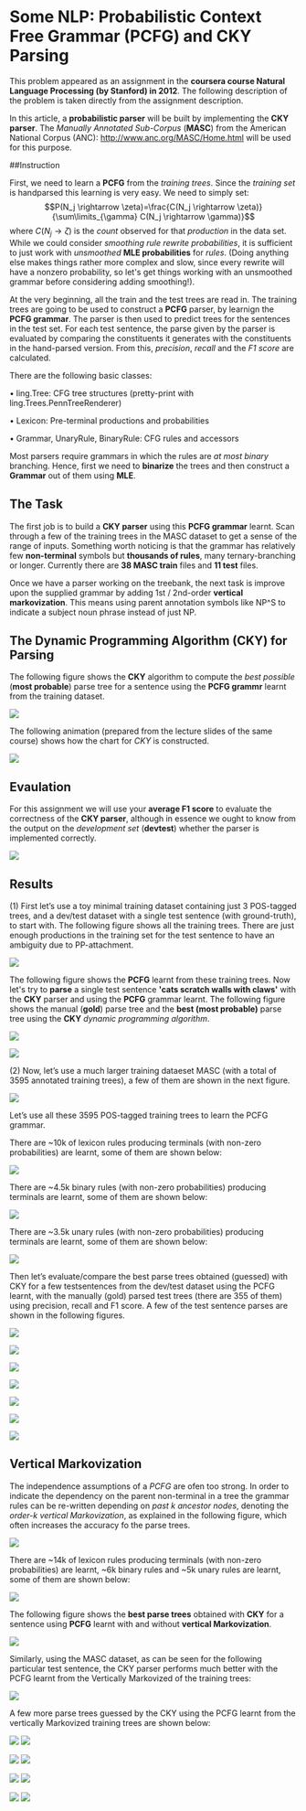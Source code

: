 
# Some NLP: Probabilistic Context Free Grammar (PCFG) and CKY Parsing

This problem appeared as an assignment in the **coursera course Natural Language Processing (by Stanford) in 2012**. The following description of the problem is taken directly from the assignment description.

In this article, a **probabilistic parser** will be built by implementing the **CKY parser**. The *Manually Annotated Sub-Corpus* (**MASC**) from the American National Corpus (ANC): http://www.anc.org/MASC/Home.html will be used for this purpose.


##Instruction

First, we need to learn a **PCFG** from the *training trees*. Since the *training set* is handparsed this learning is very easy. We need to simply set: $$P(N_j \rightarrow \zeta)=\frac{C(N_j \rightarrow \zeta)}{\sum\limits_{\gamma} C(N_j \rightarrow \gamma)}$$ where $C(N_j \rightarrow \zeta)$ is the *count* observed for that *production* in the data set. While we could consider *smoothing rule rewrite probabilities*, it is sufficient to just work with *unsmoothed* **MLE probabilities** for *rules*. (Doing anything else makes things rather more complex and slow, since every rewrite will have a nonzero probability, so let's get things working with an unsmoothed grammar before considering adding smoothing!).

At the very beginning, all the train and the test trees are read in. The training trees are going to be used to construct a
**PCFG** parser, by learnign the **PCFG grammar**. The parser is then used to predict trees for the sentences in the test set. For each test sentence, the parse given by the parser is evaluated by comparing the constituents it generates with the constituents in the hand-parsed version. From this, *precision*, *recall* and the *F1 score* are calculated.

There are the following basic classes:

• ling.Tree: CFG tree structures (pretty-print with ling.Trees.PennTreeRenderer)

• Lexicon: Pre-terminal productions and probabilities

• Grammar, UnaryRule, BinaryRule: CFG rules and accessors

Most parsers require grammars in which the rules are *at most binary* branching. Hence, first we need to **binarize** the trees and then construct a **Grammar** out of them using **MLE**.

## The Task

The first job is to build a **CKY parser** using this **PCFG grammar** learnt. Scan through a few of the training trees in the MASC dataset to get a sense of the range of inputs. Something worth noticing is that the grammar has relatively few **non-terminal** symbols but **thousands of rules**, many ternary-branching or longer. Currently there are **38 MASC train** files and **11 test** files. 

Once we have a parser working on the treebank, the next task is improve upon the supplied grammar
by adding 1st / 2nd-order **vertical markovization**. This means using parent annotation symbols like NP^S to
indicate a subject noun phrase instead of just NP. 

## The Dynamic Programming Algorithm (CKY) for Parsing

The following figure shows the **CKY** algorithm to compute the *best possible* (**most probable**) parse tree for a sentence using the **PCFG grammr** learnt from the training dataset. 

![](https://sandipanweb.files.wordpress.com/2017/06/im0.png)

The following animation (prepared from the lecture slides of the same course) shows how the chart for *CKY* is constructed.

![](https://sandipanweb.files.wordpress.com/2017/06/im1.gif)

## Evaulation

For this assignment we will use your **average F1 score** to evaluate the correctness of the **CKY parser**, although in essence we ought to know from the output on the *development set* (**devtest**) whether the parser is implemented correctly.

![](https://sandipanweb.files.wordpress.com/2017/06/im3.png)


## Results

(1) First let’s use a toy minimal training dataset containing just 3 POS-tagged trees, and a dev/test dataset with a single test sentence (with ground-truth), to start with. The following figure shows all the training trees.  There are just enough productions in the training set for the test sentence to have an ambiguity due to PP-attachment.

![](https://sandipanweb.files.wordpress.com/2017/06/train11.png)


The following figure shows the **PCFG** learnt from these training trees. Now let's try to **parse** a single test sentence **'cats scratch walls with claws'** with the **CKY** parser and using the **PCFG** grammar learnt. The following figure shows the manual (**gold**) parse tree and the **best (most probable)** parse tree using the **CKY** *dynamic programming algorithm*. 

![](https://sandipanweb.files.wordpress.com/2017/06/train22.png)

![](https://sandipanweb.files.wordpress.com/2017/06/train3.png)

(2) Now, let’s use a much larger training dataeset MASC  (with a total of 3595
annotated training trees), a few of them are shown in the next figure.

![](https://sandipanweb.files.wordpress.com/2017/06/train4.png)

Let’s use all these 3595  POS-tagged training trees to learn the PCFG grammar.

There are ~10k of  lexicon rules producing terminals (with non-zero probabilities) are learnt, some of them are shown below:

![](https://sandipanweb.files.wordpress.com/2017/06/lex.png)

There are ~4.5k binary rules (with non-zero probabilities) producing terminals are learnt, some of them are shown below:

![](https://sandipanweb.files.wordpress.com/2017/06/bin.png)

There are ~3.5k unary rules (with non-zero probabilities) producing terminals are learnt, some of them are shown below:

![](https://sandipanweb.files.wordpress.com/2017/06/uni.png)

Then let’s evaluate/compare the best parse trees obtained (guessed) with CKY for a few testsentences from the dev/test dataset using the PCFG learnt, with the manually (gold) parsed test trees (there are 355 of them) using precision, recall and F1 score. A few of the test sentence parses are shown in the following figures.

![](https://sandipanweb.files.wordpress.com/2017/06/wvm1.png)

![](https://sandipanweb.files.wordpress.com/2017/06/pcfg_gold_thissoundslikeitsthe.png)

![](https://sandipanweb.files.wordpress.com/2017/06/pcfg_guessed_thissoundslikeitsthe.png)

![](https://sandipanweb.files.wordpress.com/2017/06/pcfg_gold_butweallknowhowthat.png?w=676)

![](https://sandipanweb.files.wordpress.com/2017/06/pcfg_guessed_butweallknowhowthat.png)

![](https://sandipanweb.files.wordpress.com/2017/06/pcfg_gold_shehadthelookofevery.png)

![](https://sandipanweb.files.wordpress.com/2017/06/pcfg_guessed_shehadthelookofevery.png)


## Vertical Markovization
The independence assumptions of a *PCFG* are ofen too strong. In order to indicate the dependency on the parent non-terminal in a tree the grammar rules can be re-written depending on *past k ancestor nodes*, denoting the *order-k vertical Markovization*, as explained in the following figure, which often increases the accuracy fo the parse trees.


![](https://sandipanweb.files.wordpress.com/2017/06/im2.png)

There are ~14k of  lexicon rules producing terminals (with non-zero probabilities) are learnt, ~6k binary rules and ~5k  unary rules are learnt, some of them are shown below:

![](https://sandipanweb.files.wordpress.com/2017/06/rmkv.png)

The following figure shows the **best parse trees** obtained with **CKY** for a sentence using **PCFG** learnt with and without **vertical Markovization**.

![](https://sandipanweb.files.wordpress.com/2017/06/vmarkov.png)

Similarly, using the MASC dataset, as can be seen for the following particular test sentence, the CKY parser performs much better with the PCFG learnt from the Vertically Markovized of the training trees:

![](https://sandipanweb.files.wordpress.com/2017/06/vm1.png)

A few more parse trees guessed by the CKY using the PCFG  learnt from the vertically Markovized training trees are shown below:

![](https://sandipanweb.files.wordpress.com/2017/06/pcfg_guessed_hesnotevenbringingthem.png)
![](https://sandipanweb.files.wordpress.com/2017/06/pcfg_gold_hesnotevenbringingthem.png)

![](https://sandipanweb.files.wordpress.com/2017/06/pcfg_guessed_thinkofallthegoodstuff.png)
![](https://sandipanweb.files.wordpress.com/2017/06/pcfg_gold_thinkofallthegoodstuff.png)

![](https://sandipanweb.files.wordpress.com/2017/06/pcfg_guessed_thetwentiethcentury-2.png)
![](https://sandipanweb.files.wordpress.com/2017/06/pcfg_gold_thetwentiethcentury-2.png)

![](https://sandipanweb.files.wordpress.com/2017/06/pcfg_guessed_thissoundslikeitsthe1.png)
![](https://sandipanweb.files.wordpress.com/2017/06/pcfg_gold_thissoundslikeitsthe1.png)
